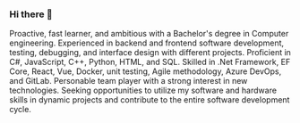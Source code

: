 ### Hi there 👋

Proactive, fast learner, and ambitious with a Bachelor's degree in Computer engineering. Experienced in backend and frontend software development, testing, debugging, and interface design with different projects. Proficient in C#, JavaScript, C++, Python, HTML, and SQL. Skilled in .Net Framework, EF Core, React, Vue, Docker, unit testing, Agile methodology, Azure DevOps, and GitLab. Personable team player with a strong interest in new technologies. Seeking opportunities to utilize my software and hardware skills in dynamic projects and contribute to the entire software development cycle.

<!--
**ecedemirel/ecedemirel** is a ✨ _special_ ✨ repository because its `README.md` (this file) appears on your GitHub profile.

Here are some ideas to get you started:

- 🔭 I’m currently working on ...
- 🌱 I’m currently learning ...
- 👯 I’m looking to collaborate on ...
- 🤔 I’m looking for help with ...
- 💬 Ask me about ...
- 📫 How to reach me: ...
- 😄 Pronouns: ...
- ⚡ Fun fact: ...
-->
